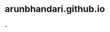 # arunbhandari.github.io

</br>
<a href="https://www.buymeacoffee.com/Lightcoder" target="_blank"><img src="https://cdn.buymeacoffee.com/buttons/default-orange.png" alt="Buy Me A Coffee" style="height: 5 !important;width: 10 !important;" ></a>
